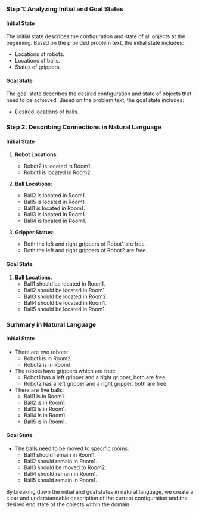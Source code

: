 ### Step 1: Analyzing Initial and Goal States

#### Initial State
The initial state describes the configuration and state of all objects at the beginning. Based on the provided problem text, the initial state includes:
- Locations of robots.
- Locations of balls.
- Status of grippers.

#### Goal State
The goal state describes the desired configuration and state of objects that need to be achieved. Based on the problem text, the goal state includes:
- Desired locations of balls.

### Step 2: Describing Connections in Natural Language

#### Initial State
1. **Robot Locations**:
   - Robot2 is located in Room1.
   - Robot1 is located in Room2.

2. **Ball Locations**:
   - Ball2 is located in Room1.
   - Ball5 is located in Room1.
   - Ball1 is located in Room1.
   - Ball3 is located in Room1.
   - Ball4 is located in Room1.

3. **Gripper Status**:
   - Both the left and right grippers of Robot1 are free.
   - Both the left and right grippers of Robot2 are free.

#### Goal State
1. **Ball Locations**:
   - Ball1 should be located in Room1.
   - Ball2 should be located in Room1.
   - Ball3 should be located in Room2.
   - Ball4 should be located in Room1.
   - Ball5 should be located in Room1.

### Summary in Natural Language

#### Initial State
- There are two robots:
  - Robot1 is in Room2.
  - Robot2 is in Room1.
- The robots have grippers which are free:
  - Robot1 has a left gripper and a right gripper, both are free.
  - Robot2 has a left gripper and a right gripper, both are free.
- There are five balls:
  - Ball1 is in Room1.
  - Ball2 is in Room1.
  - Ball3 is in Room1.
  - Ball4 is in Room1.
  - Ball5 is in Room1.

#### Goal State
- The balls need to be moved to specific rooms:
  - Ball1 should remain in Room1.
  - Ball2 should remain in Room1.
  - Ball3 should be moved to Room2.
  - Ball4 should remain in Room1.
  - Ball5 should remain in Room1.

By breaking down the initial and goal states in natural language, we create a clear and understandable description of the current configuration and the desired end state of the objects within the domain.